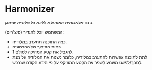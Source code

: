 # Harmonizer
*בינה מלאכותית המסוגלת ללוות כל מלודיה שתנגן.*

המשתמש יוכל להגדיר (פיצ'רים):
- כמה התוכנה תתערב במלודיה.
- כמות הסיבוך של ההרמוניה.
- להגביל את קטע המוזיקה לסולם 1.
- לתת לתוכנה אפשרות להתערב במלודיה, כלומר לשנות את המלודיה על מנת לסבך/לפשט משמע לשפר את הקטע המוזיקלי על פי הידע הקודם שנרכש.
